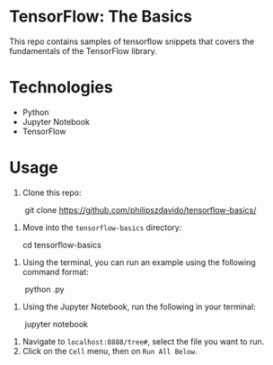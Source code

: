 # TensorFlow: The Basics

This repo contains samples of tensorflow snippets that covers the fundamentals of the TensorFlow library.

# Technologies

* Python
* Jupyter Notebook
* TensorFlow

# Usage

1.  Clone this repo:

        git clone https://github.com/philipszdavido/tensorflow-basics/
 
1.  Move into the `tensorflow-basics` directory:
 
        cd tensorflow-basics
  
1.  Using the terminal, you can run an example using the following command format:

        python <example-file>.py
        
1.  Using the Jupyter Notebook, run the following in your terminal:

        jupyter notebook
        
1.  Navigate to `localhost:8888/tree#`, select the file you want to run.
1.  Click on the `Cell` menu, then on `Run All Below`.
